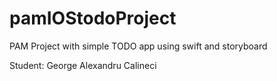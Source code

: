 # pamIOStodoProject
PAM Project with simple TODO app using swift and storyboard 

Student: George Alexandru Calineci
